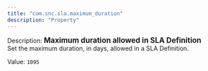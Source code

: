 ```yaml
---
title: "com.snc.sla.maximum_duration"
description: "Property"
---
```


Description: <span style="font-weight:bold;font-size: larger">Maximum duration allowed in SLA Definition<br/></span>
Set the maximum duration, in days, allowed in a SLA Definition.

Value: `1095`